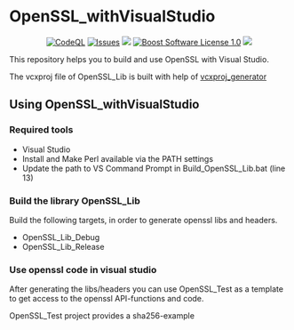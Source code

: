 OpenSSL_withVisualStudio
==================

<p align="center">
    <a href="https://github.com/imahjoub/OpenSSL_withVisualStudio/actions/workflows/OpenSSL_Test_codeql.yml">
        <img src="https://github.com/imahjoub/OpenSSL_withVisualStudio/actions/workflows/OpenSSL_Test_codeql.yml/badge.svg" alt="CodeQL"></a>
    <a href="https://github.com/imahjoub/OpenSSL_withVisualStudio/issues?q=is%3Aissue+is%3Aopen+sort%3Aupdated-desc">
        <img src="https://custom-icon-badges.herokuapp.com/github/issues-raw/imahjoub/OpenSSL_withVisualStudio?logo=github" alt="Issues" /></a>
    <a href="https://github.com/imahjoub/OpenSSL_withVisualStudio" alt="GitHub code size in bytes">
        <img src="https://img.shields.io/github/languages/code-size/imahjoub/OpenSSL_withVisualStudio" /></a>
    <a href="https://github.com/imahjoub/OpenSSL_withVisualStudio/blob/main/LICENSE_1_0.txt">
        <img src="https://img.shields.io/badge/license-BSL%201.0-blue.svg" alt="Boost Software License 1.0"></a>
    <a href="https://github.com/imahjoub/OpenSSL_withVisualStudio" alt="Activity">
        <img src="https://img.shields.io/github/commit-activity/y/imahjoub/OpenSSL_withVisualStudio" /></a>
</p>

This repository helps you to build and use OpenSSL with Visual Studio.  <br>

The vcxproj file of OpenSSL_Lib is built with help of [vcxproj_generator](https://github.com/imahjoub/vcxproj_generator)

## Using OpenSSL_withVisualStudio

### Required tools
  - Visual Studio
  - Install and Make Perl available via the PATH settings
  - Update the path to VS Command Prompt in Build_OpenSSL_Lib.bat (line 13)

### Build the library OpenSSL_Lib
Build the following targets, in order to generate openssl libs and headers. <br>
  - OpenSSL_Lib_Debug
  - OpenSSL_Lib_Release

### Use openssl code in visual studio
After generating the libs/headers you can use OpenSSL_Test as a template to get access to the openssl API-functions and code.

OpenSSL_Test project provides a sha256-example
